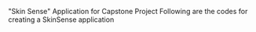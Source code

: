 "Skin Sense" Application for Capstone Project
Following are the codes for creating a SkinSense application

